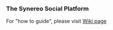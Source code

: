 ### The Synereo Social Platform 

For "how to guide", please visit [Wiki page](https://github.com/synereo/docs/wiki)
